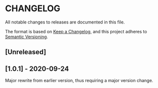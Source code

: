 # CHANGELOG

All notable changes to releases are documented in this file.

The format is based on [Keep a Changelog](https://keepachangelog.com/en/1.0.0/), and this project adheres to [Semantic Versioning](https://semver.org/).

## [Unreleased]

## [1.0.1] - 2020-09-24

Major rewrite from earlier version, thus requiring a major version change.
